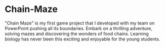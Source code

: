 # Chain-Maze
"Chain Maze" is my first game project that I developed with my team on PowerPoint pushing all its boundaries. Embark on a thrilling adventure, solving mazes and discovering the wonders of food chains. Learning biology has never been this exciting and enjoyable for the young students.
